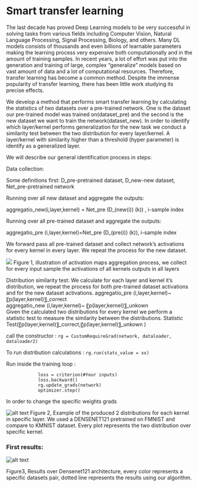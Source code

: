 # Smart transfer learning
The last decade has proved Deep Learning models to be very successful in solving tasks from various fields including Computer Vision, Natural Language Processing, Signal Processing, Biology, and others. Many DL models consists of thousands and even billions of learnable parameters making the learning process very expensive both computationally and in the amount of training samples. In recent years, a lot of effort was put into the generation and training of large, complex “generalize” models based on vast amount of data and a lot of computational resources.
Therefore, transfer learning has become a common method.
Despite the immense popularity of transfer learning, there has been little work studying its precise effects.

We develop a method that performs smart transfer learning by calculating the statistics of two datasets over a pre-trained network. One is the dataset our pre-trained model was trained on(dataset_pre) and the second is the new dataset we want to train the network(dataset_new). 
In order to identify which layer/kernel performs generalization for the new task we conduct a similarity test between the two distribution for every layer/kernel. A layer/kernel with similarity higher than a threshold (hyper parameter) is identify as a generalized layer.

We will describe our general identification process in steps:

Data collection:

Some definitions first: 
D_pre-pretrained dataset,  D_new-new dataset,  Net_pre-pretrained network

Running over all new dataset and aggregate the outputs: 

aggregatio_new(i,layer,kernel) = Net_pre (D_(new(i)) (k))  , i-sample index

Running over all pre-trained dataset and aggregate the outputs: 

aggregatio_pre (i,layer,kernel)=Net_pre (D_(pre(i)) (k)), i-sample index

We forward pass all pre-trained dataset and collect network’s activations for every kernel in every layer. We repeat the process for the new dataset.

![](https://github.com/YuvalBecker/Statistics-pretrained/blob/main/statistics.png)
Figure 1, illustration of activation maps aggregation process, we collect for every input sample the activations of all kernels outputs in all layers


Distribution similarity test: 
We calculate for each layer and kernel it’s distribution, we repeat the process for both pre-trained dataset activations and for the new dataset activations.
aggregatio_pre (i,layer,kernel)~ 〖p(layer,kernel)〗_correct  
aggregatio_new (i,layer,kernel)~ 〖p(layer,kernel)〗_unkown  
Given the calculated two distributions for every kernel we perform a statistic test to measure the similarity between the distributions.
Statistic Test(〖p(layer,kernel)〗_correct,〖p(layer,kernel)〗_unkown ) 




call the constructor : `rg = CustomRequireGrad(network, dataloader, dataloader2)`

To run distribution calculations : `rg.run(stats_value = xx)`

Run inside the training loop : 
```
            loss = criterion(#Your inputs) 
            loss.backward()
            rg.update_grads(network)
            optimizer.step()
``` 
            
In order to change the specific weights grads
  

![alt text](https://github.com/YuvalBecker/Statistics-pretrained/blob/main/stats_kernels.png)
Figure 2, Example of the produced 2 distributions for each kernel in specific layer. We used a DENSENET121 pretrained on FMNIST and compare to KMNIST dataset. Every plot represents the two distribution over specific kernel. 

### First results:
![alt text](https://github.com/YuvalBecker/Statistics-pretrained/blob/main/densenet_results.png)

Figure3, Results over Densenet121 architecture, every color represents a specific datasets pair, dotted line represents the results using our algorithm. 
 

 
